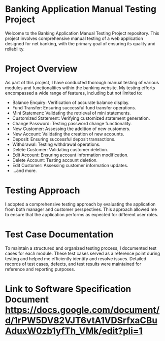 # Banking Application Manual Testing Project
Welcome to the Banking Application Manual Testing Project repository. This project involves comprehensive manual testing of a web application designed for net banking, with the primary goal of ensuring its quality and reliability.

# Project Overview
As part of this project, I have conducted thorough manual testing of various modules and functionalities within the banking website. My testing efforts encompassed a wide range of features, including but not limited to:

* Balance Enquiry: Verification of accurate balance display.
* Fund Transfer: Ensuring successful fund transfer operations.
* Mini Statement: Validating the retrieval of mini statements.
* Customized Statement: Verifying customized statement generation.
* Change Password: Testing password change functionality.
* New Customer: Assessing the addition of new customers.
* New Account: Validating the creation of new accounts.
* Deposit: Ensuring successful deposit transactions.
* Withdrawal: Testing withdrawal operations.
* Delete Customer: Validating customer deletion.
* Edit Account: Ensuring account information modification.
* Delete Account: Testing account deletion.
* Edit Customer: Assessing customer information updates.
* ...and more.

# Testing Approach
I adopted a comprehensive testing approach by evaluating the application from both manager and customer perspectives. This approach allowed me to ensure that the application performs as expected for different user roles.

# Test Case Documentation
To maintain a structured and organized testing process, I documented test cases for each module. These test cases served as a reference point during testing and helped me efficiently identify and resolve issues. Detailed records of test cases, defects, and test results were maintained for reference and reporting purposes.

# Link to Software Specification Document https://docs.google.com/document/d/1rPW5DV82VJT6vtA1VDSrfxaCBuAduxW0zb1yfTh_VMk/edit?pli=1
